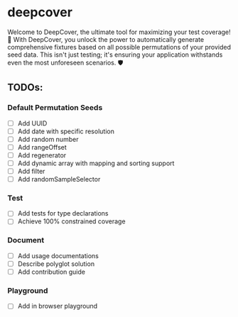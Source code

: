 # deepcover

Welcome to DeepCover, the ultimate tool for maximizing your test coverage! 🌟 With DeepCover, you unlock the power to automatically generate comprehensive fixtures based on all possible permutations of your provided seed data. This isn't just testing; it's ensuring your application withstands even the most unforeseen scenarios. 🛡️

## TODOs:

### Default Permutation Seeds

- [ ] Add UUID
- [ ] Add date with specific resolution
- [ ] Add random number
- [ ] Add rangeOffset
- [ ] Add regenerator
- [ ] Add dynamic array with mapping and sorting support
- [ ] Add filter
- [ ] Add randomSampleSelector

### Test

- [ ] Add tests for type declarations
- [ ] Achieve 100% constrained coverage

### Document

- [ ] Add usage documentations
- [ ] Describe polyglot solution
- [ ] Add contribution guide

### Playground

- [ ] Add in browser playground

